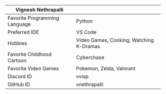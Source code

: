 | Vignesh Nethrapalli | |
| ------ | ------ |
| Favorite Programming Language | Python |
| Preferred IDE | VS Code |
| Hobbies | Video Games, Cooking, Watching K-Dramas |
| Favorite Childhood Cartoon | Cyberchase |
| Favorite Video Games | Pokemon, Zelda, Valorant |
| Discord ID | vvisp |
| GitHub ID | vnethrapalli |
